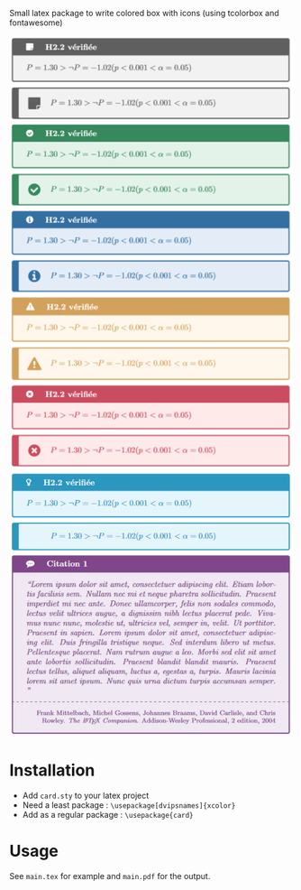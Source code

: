 Small latex package to write colored box with icons (using tcolorbox and fontawesome)

![](preview_1.png)
![](preview_2.png)

# Installation
* Add `card.sty` to your latex project
* Need a least package : `\usepackage[dvipsnames]{xcolor}`
* Add as a regular package : `\usepackage{card}`

# Usage 

See `main.tex` for example and `main.pdf` for the output.
